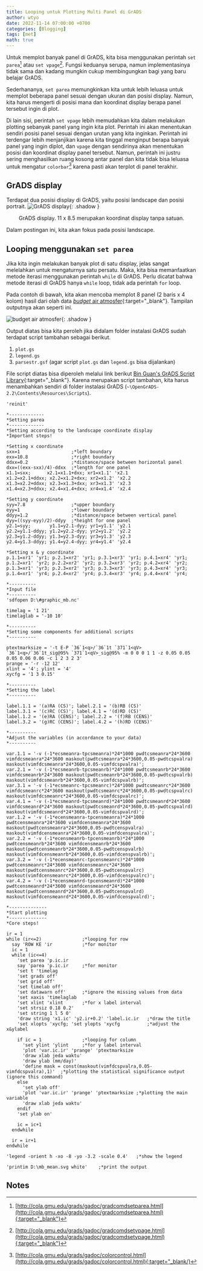 ```yaml
---
title: Looping untuk Plotting Multi Panel di GrADS
author: wtyo
date: 2022-11-14 07:00:00 +0700 
categories: [Blogging] 
tags: [met]
math: true
---
```


Untuk memplot banyak panel di GrADS, kita bisa menggunakan perintah `set parea`[^1] atau `set vpage`[^2]. Fungsi keduanya serupa, namun implementasinya tidak sama dan kadang mungkin cukup membingungkan bagi yang baru belajar GrADS. 

Sederhananya, `set parea` memungkinkan kita untuk lebih leluasa untuk memplot beberapa panel sesuai dengan ukuran dan posisi display. Namun, kita harus mengerti di posisi mana dan koordinat display berapa panel tersebut ingin di plot.

Di lain sisi, perintah `set vpage` lebih memudahkan kita dalam melakukan plotting sebanyak panel yang ingin kita plot. Perintah ini akan menentukan sendiri posisi panel sesuai dengan urutan yang kita inginkan. Perintah ini terdengar lebih menjanjikan karena kita tinggal menginput berapa banyak panel yang ingin diplot, dan `vpage` dengan sendirinya akan menentukan posisi dan koordinat display panel tersebut. Namun, perintah ini justru sering menghasilkan ruang kosong antar panel dan kita tidak bisa leluasa untuk mengatur `colorbar`[^3] karena pasti akan terplot di panel terakhir.

## GrADS display

Terdapat dua posisi display di GrADS, yaitu posisi landscape dan posisi portrait.
![GrADS display](https://raw.githubusercontent.com/yothunder/yothunder.github.io/main/img/posts/GrADS/gradsdisplay.png){: .shadow }
<p style="text-align: center; font-size: 14px">GrADS display. 11 x 8.5 merupakan koordinat display tanpa satuan.</p>

Dalam postingan ini, kita akan fokus pada posisi landscape.

## Looping menggunakan `set parea`

Jika kita ingin melakukan banyak plot di satu display, jelas sangat melelahkan untuk mengaturnya satu persatu. Maka, kita bisa memanfaatkan metode iterasi menggunakan perintah `while` di GrADS. Perlu dicatat bahwa metode iterasi di GrADS hanya `while` loop, tidak ada perintah `for` loop.

Pada contoh di bawah, kita akan mencoba memplot 8 panel (2 baris x 4 kolom) hasil dari olah data [*budget* air atmosfer](https://yothunder.github.io/posts/budget-air-atmosfer/){:target="_blank"}. Tampilan outputnya akan seperti ini.

![*budget* air atmosfer](https://raw.githubusercontent.com/yothunder/yothunder.github.io/main/img/posts/moisturebudget.png){: .shadow }

Output diatas bisa kita peroleh jika didalam folder instalasi GrADS sudah terdapat script tambahan sebagai berikut.

1. `plot.gs`
2. `legend.gs`
3. `parsestr.gsf` (agar script `plot.gs` dan `legend.gs` bisa dijalankan)

File script diatas bisa diperoleh melalui link berikut [Bin Guan's GrADS Script Library](http://bguan.bol.ucla.edu/bGASL.html){:target="_blank"}. Karena merupakan script tambahan, kita harus menambahkan sendiri di folder instalasi GrADS (`~\OpenGrADS-2.2\Contents\Resources\Scripts`).

```
'reinit'

*-------------
*Setting parea
*-------------
*Setting according to the landscape coordinate display
*Important steps!

*Setting x coordinate
sxx=1                   ;*left boundary 
exx=10.8                ;*right boundary
ddxx=0.2                ;*distance/space between horizontal panel
dxx=((exx-sxx)/4)-ddxx  ;*length for one panel
x1.1=sxx;      x2.1=x1.1+dxx; xr1=x1.1' 'x2.1
x1.2=x2.1+ddxx; x2.2=x1.2+dxx; xr2=x1.2' 'x2.2
x1.3=x2.2+ddxx; x2.3=x1.3+dxx; xr3=x1.3' 'x2.3
x1.4=x2.3+ddxx; x2.4=x1.4+dxx; xr4=x1.4' 'x2.4

*Setting y coordinate
syy=7.8                 ;*upper boundary
eyy=1                   ;*lower boundary
ddyy=1.2                ;*distance/space between vertical panel
dyy=((syy-eyy)/2)-ddyy  ;*height for one panel
y2.1=syy;       y1.1=y2.1-dyy; yr1=y1.1' 'y2.1
y2.2=y1.1-ddyy; y1.2=y2.2-dyy; yr2=y1.2' 'y2.2
y2.3=y1.2-ddyy; y1.3=y2.3-dyy; yr3=y1.3' 'y2.3
y2.4=y1.3-ddyy; y1.4=y2.4-dyy; yr4=y1.4' 'y2.4

*Setting x & y coordinate
p.1.1=xr1' 'yr1; p.2.1=xr2' 'yr1; p.3.1=xr3' 'yr1; p.4.1=xr4' 'yr1;
p.1.2=xr1' 'yr2; p.2.2=xr2' 'yr2; p.3.2=xr3' 'yr2; p.4.2=xr4' 'yr2;
p.1.3=xr1' 'yr3; p.2.3=xr2' 'yr3; p.3.3=xr3' 'yr3; p.4.3=xr4' 'yr3;
p.1.4=xr1' 'yr4; p.2.4=xr2' 'yr4; p.3.4=xr3' 'yr4; p.4.4=xr4' 'yr4;

*----------
*Input file
*----------
'sdfopen D:\#graphic_mb.nc'

timelag = '1 21'
timelaglab = '-10 10'

*----------
*Setting some components for additional scripts
*----------

ptextmarksize = '-t E-P `36`1<q>/`36`1t `371`1<qV> `36`1<q>/`36`1t_sig@95% `371`1<qV>_sig@95% -m 0 0 0 1 1 -z 0.05 0.05 0.05 0.06 0.06 -c 1 2 3 2 3'
prange = '-r -12 12'
xlint = '4'; ylint = '4'
xycfg = '1 3 0.15'

*----------
*Setting the label
*----------

label.1.1 = '(a)RA (CS)'; label.2.1 = '(b)RB (CS)'
label.3.1 = '(c)RC (CS)'; label.4.1 = '(d)RD (CS)'
label.1.2 = '(e)RA (CENS)'; label.2.2 = '(f)RB (CENS)'
label.3.2 = '(g)RC (CENS)'; label.4.2 = '(h)RD (CENS)'

*----------
*Adjust the variables (in accordance to your data)
*----------

var.1.1 = '-v (-1*ecsmeanra-tpcsmeanra)*24*1000 pwdtcsmeanra*24*3600 vimfdcsmeanra*24*3600 maskout(pwdtcsmeanra*24*3600,0.05-pwdtcspvalra) maskout(vimfdcsmeanra*24*3600,0.05-vimfdcspvalra)'; 
var.2.1 = '-v (-1*ecsmeanrb-tpcsmeanrb)*24*1000 pwdtcsmeanrb*24*3600 vimfdcsmeanrb*24*3600 maskout(pwdtcsmeanrb*24*3600,0.05-pwdtcspvalrb) maskout(vimfdcsmeanrb*24*3600,0.05-vimfdcspvalrb)'; 
var.3.1 = '-v (-1*ecsmeanrc-tpcsmeanrc)*24*1000 pwdtcsmeanrc*24*3600 vimfdcsmeanrc*24*3600 maskout(pwdtcsmeanrc*24*3600,0.05-pwdtcspvalrc) maskout(vimfdcsmeanrc*24*3600,0.05-vimfdcspvalrc)'; 
var.4.1 = '-v (-1*ecsmeanrd-tpcsmeanrd)*24*1000 pwdtcsmeanrd*24*3600 vimfdcsmeanrd*24*3600 maskout(pwdtcsmeanrd*24*3600,0.05-pwdtcspvalrd) maskout(vimfdcsmeanrd*24*3600,0.05-vimfdcspvalrd)'; 
var.1.2 = '-v (-1*ecensmeanra-tpcensmeanra)*24*1000 pwdtcensmeanra*24*3600 vimfdcensmeanra*24*3600 maskout(pwdtcensmeanra*24*3600,0.05-pwdtcenspvalra) maskout(vimfdcensmeanra*24*3600,0.05-vimfdcenspvalra)'; 
var.2.2 = '-v (-1*ecensmeanrb-tpcensmeanrb)*24*1000 pwdtcensmeanrb*24*3600 vimfdcensmeanrb*24*3600 maskout(pwdtcensmeanrb*24*3600,0.05-pwdtcenspvalrb) maskout(vimfdcensmeanrb*24*3600,0.05-vimfdcenspvalrb)'; 
var.3.2 = '-v (-1*ecensmeanrc-tpcensmeanrc)*24*1000 pwdtcensmeanrc*24*3600 vimfdcensmeanrc*24*3600 maskout(pwdtcensmeanrc*24*3600,0.05-pwdtcenspvalrc) maskout(vimfdcensmeanrc*24*3600,0.05-vimfdcenspvalrc)'; 
var.4.2 = '-v (-1*ecensmeanrd-tpcensmeanrd)*24*1000 pwdtcensmeanrd*24*3600 vimfdcensmeanrd*24*3600 maskout(pwdtcensmeanrd*24*3600,0.05-pwdtcenspvalrd) maskout(vimfdcensmeanrd*24*3600,0.05-vimfdcenspvalrd)'; 

*--------------
*Start plotting
*--------------
*Core steps!

ir = 1
while (ir<=2)               ;*looping for row
  say 'ROW KE 'ir           ;*for monitor
  ic = 1
  while (ic<=4)
    'set parea 'p.ic.ir
    say 'parea 'p.ic.ir     ;*for monitor
    'set t 'timelag
    'set grads off'
    'set grid off'
    'set timelab off'
    'set datawarn off'      ;*ignore the missing values from data
    'set xaxis 'timelaglab
    'set xlint 'xlint       ;*for x label interval
    'set strsiz 0.18 0.2'
    'set string 1 l 5 0'
    'draw string 'x1.ic' 'y2.ir+0.2' 'label.ic.ir   ;*draw the title
    'set xlopts 'xycfg; 'set ylopts 'xycfg          ;*adjust the x&ylabel

    if ic = 1               ;*looping for column
      'set ylint 'ylint     ;*for y label interval
      'plot 'var.ic.ir' 'prange' 'ptextmarksize
      'draw xlab jeda waktu'
      'draw ylab (mm/day)'
      'define mask = const(maskout(vimfdcspvalra,0.05-vimfdcspvalra),1)'  ;*plotting the statistical significance output (ignore this command)
    else
      'set ylab off'
      'plot 'var.ic.ir' 'prange' 'ptextmarksize ;*plotting the main variable 
      'draw xlab jeda waktu'
    endif
    'set ylab on'
    
    ic = ic+1
  endwhile

  ir = ir+1
endwhile

'legend -orient h -xo -8 -yo -3.2 -scale 0.4'   ;*show the legend

'printim D:\mb_mean.svg white'    ;*print the output

```

## Notes
[^1]: [http://cola.gmu.edu/grads/gadoc/gradcomdsetparea.html](http://cola.gmu.edu/grads/gadoc/gradcomdsetparea.html){:target="_blank"}
[^2]: [http://cola.gmu.edu/grads/gadoc/gradcomdsetvpage.html](http://cola.gmu.edu/grads/gadoc/gradcomdsetvpage.html){:target="_blank"}
[^3]: [http://cola.gmu.edu/grads/gadoc/colorcontrol.html](http://cola.gmu.edu/grads/gadoc/colorcontrol.html){:target="_blank/}